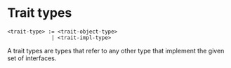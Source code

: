 # Trait types
```
<trait-type> := <trait-object-type>
              | <trait-impl-type>
```

A trait types are types that refer to any other type that implement the given set of interfaces.